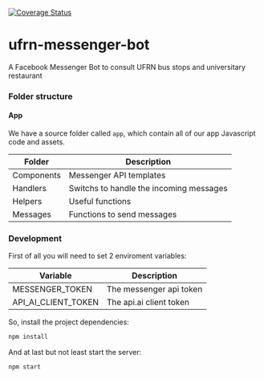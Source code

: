 [![Coverage Status](https://coveralls.io/repos/github/FidelisClayton/ufrn-messenger-bot/badge.svg?branch=master)](https://coveralls.io/github/FidelisClayton/ufrn-messenger-bot?branch=master)
# ufrn-messenger-bot
A Facebook Messenger Bot to consult UFRN bus stops and universitary restaurant

### Folder structure
#### App
We have a source folder called `app`, which contain all of our app Javascript code and assets.

| Folder      | Description                              |
|-------------|------------------------------------------|
| Components  | Messenger API templates                  |
| Handlers    | Switchs to handle the incoming messages  |
| Helpers     | Useful functions                         |
| Messages    | Functions to send messages               |

### Development
First of all you will need to set 2 enviroment variables:

| Variable            | Description             |
|---------------------|-------------------------|
| MESSENGER_TOKEN     | The messenger api token |
| API_AI_CLIENT_TOKEN | The api.ai client token |

So, install the project dependencies:
```sh
npm install
```
And at last but not least start the server:
```sh
npm start
```
